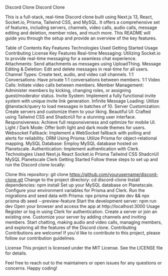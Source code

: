 Discord Clone
Discord Clone

This is a full-stack, real-time Discord clone built using Next.js 13, React, Socket.io, Prisma, Tailwind CSS, and MySQL. It offers a comprehensive set of features, including servers, channels, video calls, audio calls, message editing and deletion, member roles, and much more. This README will guide you through the setup and provide an overview of the key features.

Table of Contents
Key Features
Technologies Used
Getting Started
Usage
Contributing
License
Key Features
Real-time Messaging: Utilizing Socket.io to provide real-time messaging for a seamless chat experience.
Attachments: Send attachments as messages using UploadThing.
Message Editing & Deletion: Edit and delete messages in real-time for all users.
Channel Types: Create text, audio, and video call channels.
1:1 Conversations: Have private 1:1 conversations between members.
1:1 Video Calls: Initiate video calls between members.
Member Management: Administer members by kicking, changing roles, or assigning guest/moderator status.
Invite System: Implement a fully functional invite system with unique invite link generation.
Infinite Message Loading: Utilize @tanstack/query to load messages in batches of 10.
Server Customization: Create servers and customize them to your liking.
Beautiful UI: Crafted using Tailwind CSS and ShadcnUI for a stunning user interface.
Responsiveness: Achieve full responsiveness and optimize for mobile UI.
Light / Dark Mode: Offer both light and dark mode themes for users.
Websocket Fallback: Implement a WebSocket fallback with polling and alerts for reliability.
ORM Using Prisma: Utilize Prisma for object-relational mapping.
MySQL Database: Employ MySQL database hosted on Planetscale.
Authentication: Implement authentication with Clerk.
Technologies Used
Next.js
React
Socket.io
Prisma
Tailwind CSS
ShadcnUI
MySQL
Planetscale
Clerk
Getting Started
Follow these steps to set up and run the Discord clone locally:

Clone this repository: git clone https://github.com/yourusername/discord-clone.git
Change to the project directory: cd discord-clone
Install dependencies: npm install
Set up your MySQL database on Planetscale.
Configure your environment variables for Prisma and Clerk.
Run the migrations and seed data with Prisma: npx prisma migrate dev && npx prisma db seed --preview-feature
Start the development server: npm run dev
Open your browser and access the app at http://localhost:3000
Usage
Register or log in using Clerk for authentication.
Create a server or join an existing one.
Customize your server by adding channels and inviting members.
Start chatting, making audio and video calls, managing members, and exploring all the features of the Discord clone.
Contributing
Contributions are welcome! If you'd like to contribute to this project, please follow our contribution guidelines.

License
This project is licensed under the MIT License. See the LICENSE file for details.

Feel free to reach out to the maintainers or open issues for any questions or concerns. Happy coding!
